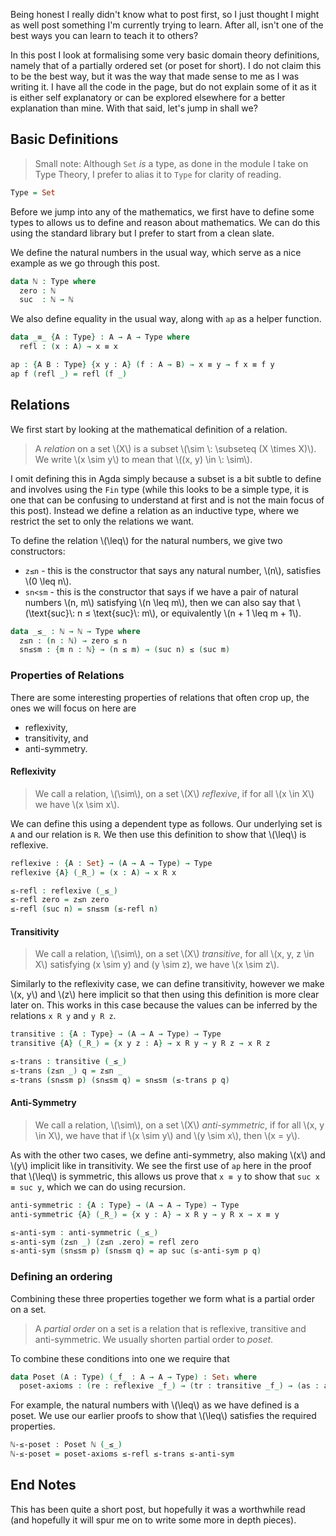 Being honest I really didn't know what to post first, so I just thought I might as well post something I'm currently trying to learn. After all, isn't one of the best ways you can learn to teach it to others?

In this post I look at formalising some very basic domain theory definitions, namely that of a partially ordered set (or poset for short). I do not claim this to be the best way, but it was the way that made sense to me as I was writing it. I have all the code in the page, but do not explain some of it as it is either self explanatory or can be explored elsewhere for a better explanation than mine. With that said, let's jump in shall we?

## Basic Definitions

> Small note: Although `Set` _is_ a type, as done in the module I take on Type Theory, I prefer to alias it to `Type` for clarity of reading.
```agda
Type = Set
```


Before we jump into any of the mathematics, we first have to define some types to allows us to define and reason about mathematics. We can do this using the standard library but I prefer to start from a clean slate.

We define the natural numbers in the usual way, which serve as a nice example as we go through this post.
```agda
data ℕ : Type where
  zero : ℕ
  suc  : ℕ → ℕ
```

We also define equality in the usual way, along with `ap` as a helper function.
```agda
data _≡_ {A : Type} : A → A → Type where
  refl : (x : A) → x ≡ x

ap : {A B : Type} {x y : A} (f : A → B) → x ≡ y → f x ≡ f y
ap f (refl _) = refl (f _)
```

## Relations

We first start by looking at the mathematical definition of a relation.

> A _relation_ on a set \\(X\\) is a subset \\(\sim \\: \subseteq (X \times X)\\). We write \\(x \sim y\\) to mean that \\((x, y) \in \\: \sim\\).

I omit defining this in Agda simply because a subset is a bit subtle to define and involves using the `Fin` type (while this looks to be a simple type, it is one that can be confusing to understand at first and is not the main focus of this post). Instead we define a relation as an inductive type, where we restrict the set to only the relations we want.

To define the relation \\(\leq\\) for the natural numbers, we give two constructors:

- `z≤n` - this is the constructor that says any natural number, \\(n\\), satisfies \\(0 \leq n\\).
- `sn<sm` - this is the constructor that says if we have a pair of natural numbers \\(n, m\\) satisfying \\(n \leq m\\), then we can also say that \\(\text{suc}\\: n ≤ \text{suc}\\: m\\), or equivalently \\(n + 1 \leq m + 1\\).

```agda
data _≤_ : ℕ → ℕ → Type where
  z≤n : (n : ℕ) → zero ≤ n
  sn≤sm : {m n : ℕ} → (n ≤ m) → (suc n) ≤ (suc m)
```

### Properties of Relations

There are some interesting properties of relations that often crop up, the ones we will focus on here are

- reflexivity,
- transitivity, and
- anti-symmetry.

#### Reflexivity

> We call a relation, \\(\sim\\), on a set \\(X\\) _reflexive_, if for all \\(x \in X\\) we have \\(x \sim x\\).

We can define this using a dependent type as follows. Our underlying set is `A` and our relation is `R`. We then use this definition to show that \\(\leq\\) is reflexive.

```agda
reflexive : {A : Set} → (A → A → Type) → Type
reflexive {A} (_R_) = (x : A) → x R x

≤-refl : reflexive (_≤_)
≤-refl zero = z≤n zero
≤-refl (suc n) = sn≤sm (≤-refl n)
```

#### Transitivity

> We call a relation, \\(\sim\\), on a set \\(X\\) _transitive_, for all \\(x, y, z \in X\\) satisfying \(x \sim y\) and \(y \sim z\), we have \\(x \sim z\\).

Similarly to the reflexivity case, we can define transitivity, however we make \\(x, y\\) and \\(z\\) here implicit so that then using this definition is more clear later on. This works in this case because the values can be inferred by the relations `x R y` and `y R z`. 
```agda
transitive : {A : Type} → (A → A → Type) → Type
transitive {A} (_R_) = {x y z : A} → x R y → y R z → x R z

≤-trans : transitive (_≤_)
≤-trans (z≤n _) q = z≤n _
≤-trans (sn≤sm p) (sn≤sm q) = sn≤sm (≤-trans p q)
```

#### Anti-Symmetry

> We call a relation, \\(\sim\\), on a set \\(X\\) _anti-symmetric_, if for all \\(x, y \in X\\), we have that if \\(x \sim y\\) and \\(y \sim x\\), then \\(x = y\\).

As with the other two cases, we define anti-symmetry, also making \\(x\\) and \\(y\\) implicit like in transitivity. We see the first use of `ap` here in the proof that \\(\leq\\) is symmetric, this allows us prove that `x ≡ y` to show that `suc x ≡ suc y`, which we can do using recursion.

```agda
anti-symmetric : {A : Type} → (A → A → Type) → Type
anti-symmetric {A} (_R_) = {x y : A} → x R y → y R x → x ≡ y

≤-anti-sym : anti-symmetric (_≤_)
≤-anti-sym (z≤n _) (z≤n .zero) = refl zero
≤-anti-sym (sn≤sm p) (sn≤sm q) = ap suc (≤-anti-sym p q)
```

### Defining an ordering

Combining these three properties together we form what is a partial order on a set.

> A _partial order_ on a set is a relation that is reflexive, transitive and anti-symmetric. We usually shorten partial order to _poset_.

To combine these conditions into one we require that
```agda
data Poset (A : Type) (_f_ : A → A → Type) : Set₁ where
  poset-axioms : (re : reflexive _f_) → (tr : transitive _f_) → (as : anti-symmetric _f_) → Poset A (_f_)
```

For example, the natural numbers with \\(\leq\\) as we have defined is a poset. We use our earlier proofs to show that \\(\leq\\) satisfies the required properties.

```agda
ℕ-≤-poset : Poset ℕ (_≤_)
ℕ-≤-poset = poset-axioms ≤-refl ≤-trans ≤-anti-sym
```
## End Notes

This has been quite a short post, but hopefully it was a worthwhile read (and hopefully it will spur me on to write some more in depth pieces).
